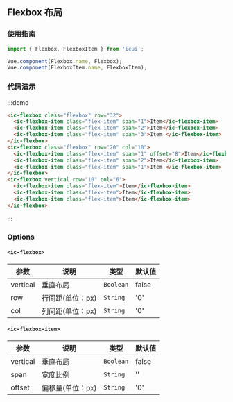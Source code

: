 ## Flexbox 布局

### 使用指南
``` javascript
import { Flexbox, FlexboxItem } from 'icui';

Vue.component(Flexbox.name, Flexbox);
Vue.component(FlexboxItem.name, FlexboxItem);
```

### 代码演示
:::demo
```html
<ic-flexbox class="flexbox" row="32">
  <ic-flexbox-item class="flex-item" span="1">Item</ic-flexbox-item>
  <ic-flexbox-item class="flex-item" span="2">Item</ic-flexbox-item>
  <ic-flexbox-item class="flex-item" span="3">Item </ic-flexbox-item>
</ic-flexbox>
<ic-flexbox class="flexbox" row="20" col="10">
  <ic-flexbox-item class="flex-item" span="1" offset="8">Item</ic-flexbox-item>
  <ic-flexbox-item class="flex-item" span="2">Item</ic-flexbox-item>
  <ic-flexbox-item class="flex-item" span="1">Item </ic-flexbox-item>
</ic-flexbox>
<ic-flexbox vertical row="10" col="6">
  <ic-flexbox-item class="flex-item">Item</ic-flexbox-item>
  <ic-flexbox-item class="flex-item">Item</ic-flexbox-item>
  <ic-flexbox-item class="flex-item">Item</ic-flexbox-item>
</ic-flexbox>
```
:::

### Options

#### `<ic-flexbox>`
| 参数       | 说明      | 类型       | 默认值       |
|-----------|-----------|-----------|-------------|
| vertical | 垂直布局 | `Boolean` | false |
| row | 行间距(单位：px) | `String` | '0' |
| col | 列间距(单位：px) | `String` | '0' |

#### `<ic-flexbox-item>`
| 参数       | 说明      | 类型       | 默认值       |
|-----------|-----------|-----------|-------------|
| vertical | 垂直布局 | `Boolean` | false |
| span | 宽度比例 | `String` | '' |
| offset | 偏移量(单位：px) | `String` | '0' |
